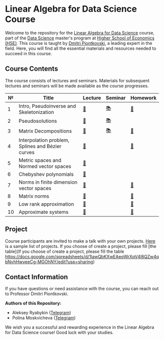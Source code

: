 # Linear Algebra for Data Science Course

Welcome to the repository for the [Linear Algebra for Data Science](https://www.hse.ru/en/edu/courses/470902553) course, part of the [Data Science](https://www.hse.ru/ma/datasci/) master's program at [Higher School of Economics (HSE)](https://www.hse.ru/). This course is taught by [Dmitri Piontkovski](https://www.hse.ru/en/org/persons/64913), a leading expert in the field. Here, you will find all the essential materials and resources needed to succeed in this course.

<!--- 
## Course Description

In the lecture course, we consider some topics of linear algebra beyond the standard first year course which are extremely important for applications. Mostly, these are applications to data analysis and machine learning, as well as to economics and statistics. We begin with inversions of rectangle matrices, that is, we discuss pseudo-inverse matrices (and their connections to the linear regression model). Among others, we discuss iteration methods (and their using in models of random walk on a graph applied to Internet search such as PageRank algorithm), matrix decompositions (such as SVD) and methods of dimension decreasing (with their connection to some image compression algorithms), and the theory of matrix norms and perturbation theory (for error estimates in matrix computations). The course includes also symbolic methods in systems of algebraic equations, approximation problems, Chebyshev polynomials, matrix functions such as exponents etc. We plan to invite some external lecturers who successfully apply linear algebra in their work. The students are also be invited to give their own talks on additional topics of applied or theoretical linear algebra.
-->
## Course Contents

The course consists of lectures and seminars. Materials for subsequent lectures and seminars will be made available as the course progresses.

№ | Title | Lecture | Seminar | Homework 
--- | --- | --- | --- |--- 
1 | Intro, Pseudoinverse and Skeletonization| [📁](https://raw.githubusercontent.com/kamranuz/linal-course-hse/master/lecture-notes/lecture01-pseudoinverse.pdf)  | [📚](https://raw.githubusercontent.com/kamranuz/linal-course-hse/master/seminars/seminar01-svd.pdf) | [📝](https://raw.githubusercontent.com/kamranuz/linal-course-hse/master/homework/dz_pseudoinverse_eng.jpg)  
2 | Pseudosolutions| [📁](https://raw.githubusercontent.com/kamranuz/linal-course-hse/master/lecture-notes/lecture02-pseudosolutions.pdf) | [📚](https://raw.githubusercontent.com/kamranuz/linal-course-hse/master/seminars/seminar02-linearregression.pdf) |  
3 | Matrix Decompositions| [📁](https://raw.githubusercontent.com/kamranuz/linal-course-hse/master/lecture-notes/lecture03-decompositions.pdf) | [📚](https://raw.githubusercontent.com/kamranuz/linal-course-hse/master/seminars/seminar03-decompositions.pdf)  | [📝](https://raw.githubusercontent.com/kamranuz/linal-course-hse/master/homework/dz_decompostions_eng.jpg) 
4 | Interpolation problem, Splines and Bézier curves| [📁](https://raw.githubusercontent.com/kamranuz/linal-course-hse/master/lecture-notes/lecture04-interpolations.pdf) |  | [📝](https://raw.githubusercontent.com/kamranuz/linal-course-hse/master/homework/dz_approximate_eng.jpg) 
5 | Metric spaces and Normed vector spaces| [📁](https://raw.githubusercontent.com/kamranuz/linal-course-hse/master/lecture-notes/lecture05-metrics.pdf) |  |  
6 | Chebyshev polynomials| [📁](https://raw.githubusercontent.com/kamranuz/linal-course-hse/master/lecture-notes/lecture06-chebyshev.pdf)  |  |   
7 | Norms in finite dimension vector spaces| [📁](https://raw.githubusercontent.com/kamranuz/linal-course-hse/master/lecture-notes/lecture07-minkowski.pdf)  |  | [📝](https://raw.githubusercontent.com/kamranuz/linal-course-hse/master/homework/dz_metrics_n_norms_eng.pdf)  
8 | Matrix norms| [📁](https://raw.githubusercontent.com/kamranuz/linal-course-hse/master/lecture-notes/lecture08-matrixnorms.pdf) |  | [📝](https://raw.githubusercontent.com/kamranuz/linal-course-hse/master/homework/dz_matrix_norms_eng.pdf) 
9 | Low rank approximation| [📁](https://raw.githubusercontent.com/kamranuz/linal-course-hse/master/lecture-notes/lecture09-approximate_rank.pdf) |  | [📝](https://raw.githubusercontent.com/kamranuz/linal-course-hse/master/homework/dz_small_rank_approx_eng.pdf) 
10 | Approximate systems| [📁](https://raw.githubusercontent.com/kamranuz/linal-course-hse/master/lecture-notes/lecture10-approximate_systems.pdf)  |  | [📝](https://raw.githubusercontent.com/kamranuz/linal-course-hse/master/homework/dz_condition_number_eng.pdf)  

## Project 

Сourse participants are invited to make a talk with your own projects. [Here](https://raw.githubusercontent.com/kamranuz/linal-course-hse/master/homework/Project_eng_2023.pdf) is a sample list of projects. If you choose of create a project, please fill [the table](If you choose of create a project, please fill the table https://docs.google.com/spreadsheets/d/1IawQbKXwEAeqWrXqV4l8QZw4qbNyhHwveeCg-MGOhNY/edit?usp=sharing)


## Contact Information

If you have questions or need assistance with the course, you can reach out to Professor Dmitri Piontkovski.

**Authors of this Repository:**
- Aleksey Ryabykin ([Telegram](https://t.me/addicted_by))
- Polina Moskvicheva ([Telegram](https://t.me/gumanitariinenuzhny))

We wish you a successful and rewarding experience in the Linear Algebra for Data Science course! Good luck with your studies.
